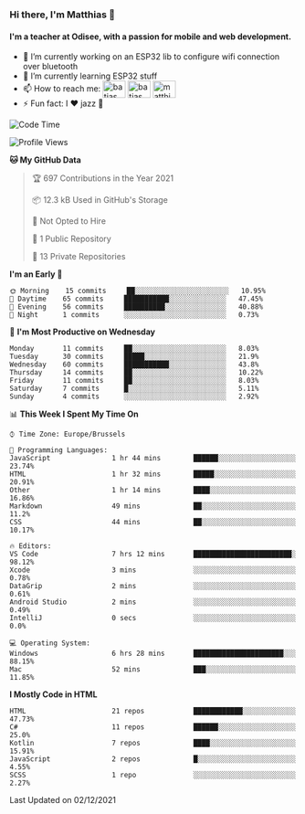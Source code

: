 ### Hi there, I'm Matthias 👋

#### I'm a teacher at Odisee, with a passion for mobile and web development.

- 🔭 I’m currently working on an ESP32 lib to configure wifi connection over bluetooth
- 🌱 I’m currently learning ESP32 stuff
- 📫 How to reach me: <a href="https://dev.to/batjas" target="_blank"><img align="center" src="https://raw.githubusercontent.com/rahuldkjain/github-profile-readme-generator/master/src/images/icons/Social/devto.svg" alt="batjas" height="30" width="40" /></a>
<a href="https://twitter.com/batjas" target="_blank"><img align="center" src="https://raw.githubusercontent.com/rahuldkjain/github-profile-readme-generator/master/src/images/icons/Social/twitter.svg" alt="batjas" height="30" width="40" /></a>
<a href="https://linkedin.com/in/matthiasdruwé" target="_blank"><img align="center" src="https://raw.githubusercontent.com/rahuldkjain/github-profile-readme-generator/master/src/images/icons/Social/linked-in-alt.svg" alt="matthiasdruwé" height="30" width="40" /></a>
- ⚡ Fun fact: I ❤ jazz 🎷


<!--START_SECTION:waka-->
![Code Time](http://img.shields.io/badge/Code%20Time-7%20hrs%2021%20mins-blue)

![Profile Views](http://img.shields.io/badge/Profile%20Views-272-blue)

**🐱 My GitHub Data** 

> 🏆 697 Contributions in the Year 2021
 > 
> 📦 12.3 kB Used in GitHub's Storage 
 > 
> 🚫 Not Opted to Hire
 > 
> 📜 1 Public Repository 
 > 
> 🔑 13 Private Repositories  
 > 
**I'm an Early 🐤** 

```text
🌞 Morning    15 commits     ██░░░░░░░░░░░░░░░░░░░░░░░   10.95% 
🌆 Daytime    65 commits     ███████████░░░░░░░░░░░░░░   47.45% 
🌃 Evening    56 commits     ██████████░░░░░░░░░░░░░░░   40.88% 
🌙 Night      1 commits      ░░░░░░░░░░░░░░░░░░░░░░░░░   0.73%

```
📅 **I'm Most Productive on Wednesday** 

```text
Monday       11 commits     ██░░░░░░░░░░░░░░░░░░░░░░░   8.03% 
Tuesday      30 commits     █████░░░░░░░░░░░░░░░░░░░░   21.9% 
Wednesday    60 commits     ███████████░░░░░░░░░░░░░░   43.8% 
Thursday     14 commits     ██░░░░░░░░░░░░░░░░░░░░░░░   10.22% 
Friday       11 commits     ██░░░░░░░░░░░░░░░░░░░░░░░   8.03% 
Saturday     7 commits      █░░░░░░░░░░░░░░░░░░░░░░░░   5.11% 
Sunday       4 commits      ░░░░░░░░░░░░░░░░░░░░░░░░░   2.92%

```


📊 **This Week I Spent My Time On** 

```text
⌚︎ Time Zone: Europe/Brussels

💬 Programming Languages: 
JavaScript               1 hr 44 mins        ██████░░░░░░░░░░░░░░░░░░░   23.74% 
HTML                     1 hr 32 mins        █████░░░░░░░░░░░░░░░░░░░░   20.91% 
Other                    1 hr 14 mins        ████░░░░░░░░░░░░░░░░░░░░░   16.86% 
Markdown                 49 mins             ██░░░░░░░░░░░░░░░░░░░░░░░   11.2% 
CSS                      44 mins             ██░░░░░░░░░░░░░░░░░░░░░░░   10.17%

🔥 Editors: 
VS Code                  7 hrs 12 mins       ████████████████████████░   98.12% 
Xcode                    3 mins              ░░░░░░░░░░░░░░░░░░░░░░░░░   0.78% 
DataGrip                 2 mins              ░░░░░░░░░░░░░░░░░░░░░░░░░   0.61% 
Android Studio           2 mins              ░░░░░░░░░░░░░░░░░░░░░░░░░   0.49% 
IntelliJ                 0 secs              ░░░░░░░░░░░░░░░░░░░░░░░░░   0.0%

💻 Operating System: 
Windows                  6 hrs 28 mins       ██████████████████████░░░   88.15% 
Mac                      52 mins             ███░░░░░░░░░░░░░░░░░░░░░░   11.85%

```

**I Mostly Code in HTML** 

```text
HTML                     21 repos            ████████████░░░░░░░░░░░░░   47.73% 
C#                       11 repos            ██████░░░░░░░░░░░░░░░░░░░   25.0% 
Kotlin                   7 repos             ████░░░░░░░░░░░░░░░░░░░░░   15.91% 
JavaScript               2 repos             █░░░░░░░░░░░░░░░░░░░░░░░░   4.55% 
SCSS                     1 repo              ░░░░░░░░░░░░░░░░░░░░░░░░░   2.27%

```



 Last Updated on 02/12/2021
<!--END_SECTION:waka-->
